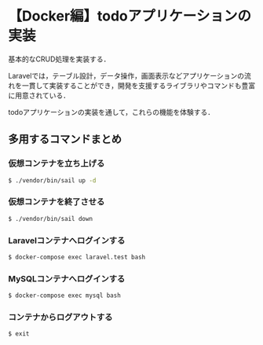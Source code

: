 # 【Docker編】todoアプリケーションの実装


基本的なCRUD処理を実装する．

Laravelでは，テーブル設計，データ操作，画面表示などアプリケーションの流れを一貫して実装することができ，開発を支援するライブラリやコマンドも豊富に用意されている．

todoアプリケーションの実装を通して，これらの機能を体験する．

## 多用するコマンドまとめ

### 仮想コンテナを立ち上げる

```bash
$ ./vendor/bin/sail up -d
```

### 仮想コンテナを終了させる

```bash
$ ./vendor/bin/sail down
```

### Laravelコンテナへログインする

```bash
$ docker-compose exec laravel.test bash
```

### MySQLコンテナへログインする

```bash
$ docker-compose exec mysql bash
```

### コンテナからログアウトする

```bash
$ exit
```

